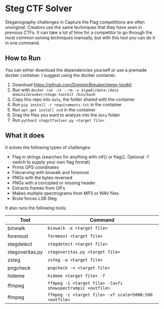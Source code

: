 # Steg CTF Solver

Steganography challenges in Capture the Flag competitions are often unoriginal. Creators use the same techniques that they have seen in previous CTFs. It can take a lot of time for a competitor to go through the most common solving techniques manually, but with this tool you can do it in one command.


## How to Run
You can either download the dependencies yourself or use a premade docker container. I suggest using the docker container.
 1. Download https://github.com/DominicBreuker/stego-toolkit
 2. Run with `docker run -it --rm -v $(pwd)/data:/data dominicbreuker/stego-toolkit /bin/bash`
 3. Copy this repo into `data`, the folder shared with the container
 4. Run `pip install -r requirements.txt` in the container
 5. Run `apt-get install xxd` in the container
 6. Drag the files you want to analyze into the `data` folder
 7. Run `python3 stegctfsolver.py <target file>`
 
## What it does
It solves the following types of challenges:
 - Flag in strings (searches for anything with ctf{} or flag{}. Optional -f switch to supply your own flag format)
 - Prints GPS coordinates
 - Filecarving with binwalk and foremost
 - PNGs with the bytes reversed
 - PNGs with a corrupted or missing header
 - Extracts frames from GIFs
 - Makes multiple spectrograms from MP3 or WAV files
 - Brute forces LSB Steg

It also runs the following tools:


|  Tool  | Command |
|----------------|--------------------------|
| binwalk  | `binwalk -e <target file>`  |
| foremost| `foremost <target file>` |
| stegdetect| `stegdetect <target file>` |
| stegoveritas.py| `stegoveritas.py <target file>` |
| zsteg| `zsteg -a <target file>` |
| pngcheck| `pngcheck -v <target file>` |
| hideme | `hideme <target file> -f`|
|ffmpeg | `ffmpeg -i <target file> -lavfi showspectrumpic <outfile>`|
|ffmpeg | `ffmpeg -i <target file> -vf scale=5000:500 <outfile>`|
